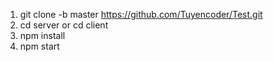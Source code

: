 1. git clone -b master https://github.com/Tuyencoder/Test.git
2. cd server or cd client
3. npm install
4. npm start
